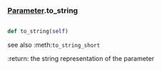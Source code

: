 ### [Parameter](Parameter.md).to_string

```py

def to_string(self)

```



see also :meth:`to_string_short`

:return: the string representation of the parameter

